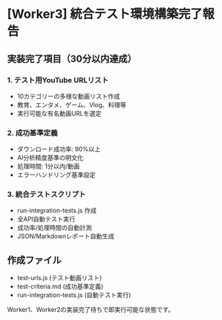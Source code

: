 # [Worker3] 統合テスト環境構築完了報告

## 実装完了項目（30分以内達成）

### 1. テスト用YouTube URLリスト
- 10カテゴリーの多様な動画リスト作成
- 教育、エンタメ、ゲーム、Vlog、料理等
- 実行可能な有名動画URLを選定

### 2. 成功基準定義
- ダウンロード成功率: 90%以上
- AI分析精度基準の明文化
- 処理時間: 1分以内/動画
- エラーハンドリング基準設定

### 3. 統合テストスクリプト
- run-integration-tests.js 作成
- 全API自動テスト実行
- 成功率/処理時間の自動計測
- JSON/Markdownレポート自動生成

## 作成ファイル
- test-urls.js (テスト動画リスト)
- test-criteria.md (成功基準定義)
- run-integration-tests.js (自動テスト実行)

Worker1、Worker2の実装完了待ちで即実行可能な状態です。